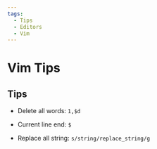```yaml
---
tags:
  - Tips
  - Editors
  - Vim
---
```


# Vim Tips

## Tips

- Delete all words: `1,$d`

- Current line end: `$`

- Replace all string: `s/string/replace_string/g`
